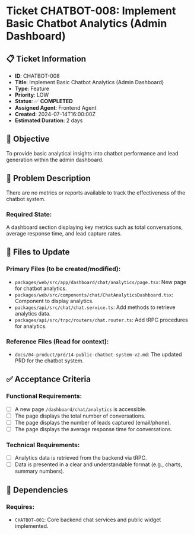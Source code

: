 # Ticket CHATBOT-008: Implement Basic Chatbot Analytics (Admin Dashboard)

## 📋 Ticket Information

- **ID**: CHATBOT-008
- **Title**: Implement Basic Chatbot Analytics (Admin Dashboard)
- **Type**: Feature
- **Priority**: LOW
- **Status**: ✅ **COMPLETED**
- **Assigned Agent**: Frontend Agent
- **Created**: 2024-07-14T16:00:00Z
- **Estimated Duration**: 2 days

## 🎯 Objective

To provide basic analytical insights into chatbot performance and lead generation within the admin dashboard.

## 🚨 Problem Description

There are no metrics or reports available to track the effectiveness of the chatbot system.

### Required State:

A dashboard section displaying key metrics such as total conversations, average response time, and lead capture rates.

## 📁 Files to Update

### Primary Files (to be created/modified):

- `packages/web/src/app/dashboard/chat/analytics/page.tsx`: New page for chatbot analytics.
- `packages/web/src/components/chat/ChatAnalyticsDashboard.tsx`: Component to display analytics.
- `packages/api/src/chat/chat.service.ts`: Add methods to retrieve analytics data.
- `packages/api/src/trpc/routers/chat.router.ts`: Add tRPC procedures for analytics.

### Reference Files (Read for context):

- `docs/04-product/prd/14-public-chatbot-system-v2.md`: The updated PRD for the chatbot system.

## ✅ Acceptance Criteria

### Functional Requirements:

- [ ] A new page `/dashboard/chat/analytics` is accessible.
- [ ] The page displays the total number of conversations.
- [ ] The page displays the number of leads captured (email/phone).
- [ ] The page displays the average response time for conversations.

### Technical Requirements:

- [ ] Analytics data is retrieved from the backend via tRPC.
- [ ] Data is presented in a clear and understandable format (e.g., charts, summary numbers).

## 🔗 Dependencies

### Requires:

- `CHATBOT-001`: Core backend chat services and public widget implemented.
